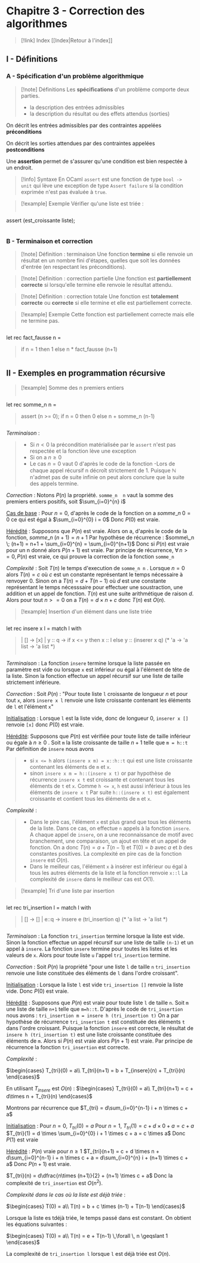 # Chapitre 3 - Correction des algorithmes

> [!link] Index
> [[Index|Retour à l'index]]

## I - Définitions

### A - Spécification d'un problème algorithmique

> [!note] Définitions
 Les **spécifications** d'un problème comporte deux parties.
> - la description des entrées admissibles
> - la description du résultat ou des effets attendus (sorties)
>
On décrit les entrées admissibles par des contraintes appelées **préconditions**
>
On décrit les sorties attendues par des contraintes appelées **postconditions**
>
 Une **assertion** permet de s'assurer qu'une condition est bien respectée à un endroit.

> [!info] Syntaxe
En OCaml `assert` est une fonction de type `bool -> unit` qui lève une exception de type `Assert failure` si la condition exprimée n'est pas évaluée à `true`.

> [!example] Exemple
Vérifier qu'une liste est triée :
>```ocaml
assert (est_croissante liste);
>```

### B - Terminaison et correction

> [!note] Définition : terminaison
Une fonction **termine** si elle renvoie un résultat en un nombre fini d'étapes, quelles que soit les données d'entrée (en respectant les préconditions).

> [!note] Définition : correction partielle
Une fonction est **partiellement correcte** si lorsqu'elle termine elle renvoie le résultat attendu.

> [!note] Définition : correction totale
Une fonction est **totalement correcte** ou **correcte** si elle termine et elle est partiellement correcte.

> [!example] Exemple
Cette fonction est partiellement correcte mais elle ne termine pas.
>```ocaml
let rec fact_fausse n =
>  if n = 1 then 1
>  else n * fact_fausse (n+1)
>```

## II - Exemples en programmation récursive

> [!example] Somme des n premiers entiers
>
>```ocaml
let rec somme_n n =
>  assert (n >= 0);
>  if n = 0 then 0 else n + somme_n (n-1)
>```
>
*Terminaison* :
>- Si $n < 0$ la précondition matérialisée par le `assert` n'est pas respectée et la fonction lève une exception
>- Si on a $n \geqslant 0$
>- Le cas $n = 0$ vaut $0$ d'après le code de la fonction
>-Lors de chaque appel récursif n décroît strictement de $1$. Puisque $\mathbb{N}$ n'admet pas de suite infinie on peut alors conclure que la suite des appels termine.
>
*Correction* :
 Notons $P(n)$ la propriété. `somme_n  n`  vaut la somme des premiers entiers positifs, soit $\sum_{i=0}^{n} i$ 
>
 <u>Cas de base</u> : Pour $n = 0$, d'après le code de la fonction on a $somme\_n \; 0 = 0$ ce qui est égal à $\sum_{i=0}^{0} i = 0$  Donc $P(0)$ est vraie.
>
 <u>Hérédité</u> : Supposons que $P(n)$ est vraie. Alors on a, d'après le code de la fonction, $somme\_n \; (n+1) = n + 1$
 Par hypothèse de récurrence : $somme\_n \; (n+1) = n+1 + \sum_{i=0}^{n} =  \sum_{i=0}^{n+1}$ Donc si $P(n)$ est vraie pour un n donné alors $P(n+1)$ est vraie.
 Par principe de récurrence, $\forall \, n >= 0,\, P(n)$ est vraie, ce qui prouve la correction de la fonction `somme_n`
>
*Complexité* :
 Soit $T(n)$ le temps d'execution de `somme_n n` . Lorsque $n = 0$ alors $T(n) = c$ où $c$ est un constante représentant le temps nécessaire à renvoyer $0$.
 Sinon on a $T(n) = d + T(n-1)$ où $d$ est une constante représentant le temps nécesssaire pour effectuer une soustraction, une addition et un appel de fonction.
 $T(n)$ est une suite arithmétique de raison $d$. Alors pour tout $n >= 0$ on a $T(n) = d \times n + c$ donc $T(n)$ est $O(n)$.

> [!example] Insertion d'un élément dans une liste triée
>
>```ocaml
let rec insere x l = match l with
> | [] -> [x]
> | y :: q -> if x <= y then x :: l else y :: (inserer x q)
(* 'a -> 'a list -> 'a list *)
>```
>
*Terminaison* :
 La fonction `insere` termine lorsque la liste passée en paramètre est vide ou lorsque `x` est inférieur ou égal à l'élément de tête de la liste.
 Sinon la fonction effectue un appel récursif sur une liste de taille strictement inférieure.
>
*Correction* :
 Soit $P(n)$ : "Pour toute liste `l` croissante de longueur $n$ et pour tout `x`, alors `insere x l` renvoie une liste croissante contenant les éléments de `l` et l'élément `x`"
>
 <u>Initialisation</u> : Lorsque `l` est la liste vide, donc de longueur $0$, `inserer x []` renvoie `[x]` donc $P(0)$ est vraie.
>
 <u>Hérédité</u>: Supposons que $P(n)$ est vérifiée pour toute liste de taille inférieur ou égale à $n \geqslant 0$ .
 Soit `m` la liste croissante de taille $n + 1$ telle que `m = h::t`
 Par définition de `insere` nous avons
>
>- si  `x <= h`  alors `(insere x m) = x::h::t` qui est une liste croissante contenant les éléments de `m` et `x`.
>- sinon `insere x m = h::(insere x t)` or par hypothèse de récurrence `insere x t` est croissante et contenant tous les éléments de `t` et `x`.
 Comme `h <= x`, `h` est aussi inférieur à tous les éléments de `insere x t`
 Par suite `h::(insere x t)` est également croissante et contient tous les éléments de `m` et `x`.
>
*Complexité* :
>- Dans le pire cas, l'élément `x` est plus grand que tous les éléments de la liste. Dans ce cas, on effectue `n` appels à la fonction `insere`. A chaque appel de `insere`, on a une reconnaissance de motif avec branchement, une comparaison, un ajout en tête et un appel de fonction.
On a donc $T(n) = a + T(n-1)$ et $T(0) = b$ avec $a$ et $b$ des constantes positives.
La complexité en pire cas de la fonction `insere` est $O(n)$.
>- Dans le meilleur cas, l'élément `x` à insérer est inférieur ou égal à tous les autres éléments de la liste et la fonction renvoie `x::l`
La complexité de `insere` dans le meilleur cas est $O(1)$.

> [!example] Tri d'une liste par insertion
>
>```ocaml
let rec tri_insertion l = match l with
> | [] -> []
> | e::q -> insere e (tri_insertion q)
(* 'a list -> 'a list *)
>```
>
*Terminaison* :
La fonction `tri_insertion` termine lorsque la liste est vide.
Sinon la fonction effectue un appel récursif sur une liste de taille `(n-1)` et un appel à `insere`. La fonction `insere` termine pour toutes les listes et les valeurs de `x`.
Alors pour toute liste `u` l'appel `tri_insertion` termine.
>
*Correction* :
Soit $P(n)$ la propriété "pour une liste `l` de taille `n` `tri_insertion` renvoie une liste constituée des éléments de `l` dans l'ordre croissant".
>
<u>Initialisation</u> : Lorsque la liste `l` est vide `tri_insertion []` renvoie la liste vide. Donc $P(0)$ est vraie.
>
<u>Hérédité</u> : Supposons que $P(n)$ est vraie pour toute liste `l` de taille `n`. Soit `m` une liste de taille `n+1` telle que `m=h::t`.
D'après le code de `tri_insertion` nous avons :
`tri_insertion m = insere h (tri_insertion t)`
On a par hypothèse de récurrence `tri_insertion t` est constituée des éléments `t` dans l'ordre croissant. Puisque la fonction `insere` est correcte, le résultat de `insere h (tri_insertion t)` est une liste croissante constituée des éléments de `m`.
Alors si $P(n)$ est vraie alors $P(n+1)$ est vraie.
Par principe de récurrence la fonction `tri_insertion` est correcte.
>
*Complexité* :
>
$\begin{cases} T_{tri}(0) = a\\ T_{tri}(n+1) = b + T_{insere}(n) + T_{tri}(n) \end{cases}$
>
En utilisant $T_{insere}$ est $O(n)$ :
$\begin{cases} T_{tri}(0) = a\\ T_{tri}(n+1) = c + d\times n + T_{tri}(n) \end{cases}$
>
Montrons par récurrence que $T_{tri} = d\sum_{i=0}^{n-1} i + n \times c + a$
>
<u>Initialisation</u> :
Pour $n=0$, $T_{tri}(0) = a$
Pour $n=1$, $T_{tri}(1) = c + d \times 0 + a = c + a$
$T_{tri}(1) = d \times \sum_{i=0}^{0} i + 1 \times c + a = c \times a$
Donc $P(1)$ est vraie
>
<u>Hérédité</u> : $P(n)$ vraie pour $n \geqslant 1$
$T_{tri}(n+1) = c + d \times n + d\sum_{i=0}^{n-1} i + n \times c + a = d\sum_{i=0}^{n} i + (n+1) \times c + a$
Donc $P(n+1)$ est vraie.
>
$T_{tri}(n) = d\dfrac{n\times (n+1)}{2} + (n+1) \times c + a$
Donc la complexité de `tri_insertion` est $O(n^2)$.
>
*Complexité dans le cas où la liste est déjà triée* :
>
$\begin{cases} T(0) = a\\ T(n) = b + c \times (n-1) + T(n-1) \end{cases}$
>
Lorsque la liste es tdéjà triée, le temps passé dans est constant. On obtient les équations suivantes :
>
$\begin{cases} T(0) = a\\ T(n) = e + T(n-1) \,\forall \, n \geqslant 1 \end{cases}$
>
La complexité de `tri_insertion l` lorsque `l` est déjà triée est $O(n)$.
